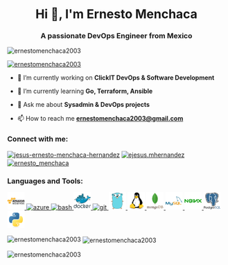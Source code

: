 <h1 align="center">Hi 👋, I'm Ernesto Menchaca</h1>
<h3 align="center">A passionate DevOps Engineer from Mexico</h3>

<p align="left"> <img src="https://komarev.com/ghpvc/?username=ernestomenchaca2003&label=Profile%20views&color=0e75b6&style=flat" alt="ernestomenchaca2003" /> </p>

<p align="left"> <a href="https://github.com/ryo-ma/github-profile-trophy"><img src="https://github-profile-trophy.vercel.app/?username=ernestomenchaca2003" alt="ernestomenchaca2003" /></a> </p>

- 🔭 I’m currently working on **ClickIT DevOps & Software Development**

- 🌱 I’m currently learning **Go, Terraform, Ansible**

- 💬 Ask me about **Sysadmin & DevOps projects**

- 📫 How to reach me **ernestomenchaca2003@gmail.com**

<h3 align="left">Connect with me:</h3>
<p align="left">
<a href="https://linkedin.com/in/jesus-ernesto-menchaca-hernandez" target="blank"><img align="center" src="https://raw.githubusercontent.com/rahuldkjain/github-profile-readme-generator/master/src/images/icons/Social/linked-in-alt.svg" alt="jesus-ernesto-menchaca-hernandez" height="30" width="40" /></a>
<a href="https://fb.com/ejesus.mhernandez" target="blank"><img align="center" src="https://raw.githubusercontent.com/rahuldkjain/github-profile-readme-generator/master/src/images/icons/Social/facebook.svg" alt="ejesus.mhernandez" height="30" width="40" /></a>
<a href="https://instagram.com/ernesto_menchaca" target="blank"><img align="center" src="https://raw.githubusercontent.com/rahuldkjain/github-profile-readme-generator/master/src/images/icons/Social/instagram.svg" alt="ernesto_menchaca" height="30" width="40" /></a>
</p>

<h3 align="left">Languages and Tools:</h3>
<p align="left"> <a href="https://aws.amazon.com" target="_blank" rel="noreferrer"> <img src="https://raw.githubusercontent.com/devicons/devicon/master/icons/amazonwebservices/amazonwebservices-original-wordmark.svg" alt="aws" width="40" height="40"/> </a> <a href="https://azure.microsoft.com/en-in/" target="_blank" rel="noreferrer"> <img src="https://www.vectorlogo.zone/logos/microsoft_azure/microsoft_azure-icon.svg" alt="azure" width="40" height="40"/> </a> <a href="https://www.gnu.org/software/bash/" target="_blank" rel="noreferrer"> <img src="https://www.vectorlogo.zone/logos/gnu_bash/gnu_bash-icon.svg" alt="bash" width="40" height="40"/> </a> <a href="https://www.docker.com/" target="_blank" rel="noreferrer"> <img src="https://raw.githubusercontent.com/devicons/devicon/master/icons/docker/docker-original-wordmark.svg" alt="docker" width="40" height="40"/> </a> <a href="https://git-scm.com/" target="_blank" rel="noreferrer"> <img src="https://www.vectorlogo.zone/logos/git-scm/git-scm-icon.svg" alt="git" width="40" height="40"/> </a> <a href="https://golang.org" target="_blank" rel="noreferrer"> <img src="https://raw.githubusercontent.com/devicons/devicon/master/icons/go/go-original.svg" alt="go" width="40" height="40"/> </a> <a href="https://www.linux.org/" target="_blank" rel="noreferrer"> <img src="https://raw.githubusercontent.com/devicons/devicon/master/icons/linux/linux-original.svg" alt="linux" width="40" height="40"/> </a> <a href="https://www.mongodb.com/" target="_blank" rel="noreferrer"> <img src="https://raw.githubusercontent.com/devicons/devicon/master/icons/mongodb/mongodb-original-wordmark.svg" alt="mongodb" width="40" height="40"/> </a> <a href="https://www.mysql.com/" target="_blank" rel="noreferrer"> <img src="https://raw.githubusercontent.com/devicons/devicon/master/icons/mysql/mysql-original-wordmark.svg" alt="mysql" width="40" height="40"/> </a> <a href="https://www.nginx.com" target="_blank" rel="noreferrer"> <img src="https://raw.githubusercontent.com/devicons/devicon/master/icons/nginx/nginx-original.svg" alt="nginx" width="40" height="40"/> </a> <a href="https://www.postgresql.org" target="_blank" rel="noreferrer"> <img src="https://raw.githubusercontent.com/devicons/devicon/master/icons/postgresql/postgresql-original-wordmark.svg" alt="postgresql" width="40" height="40"/> </a> <a href="https://www.python.org" target="_blank" rel="noreferrer"> <img src="https://raw.githubusercontent.com/devicons/devicon/master/icons/python/python-original.svg" alt="python" width="40" height="40"/> </a> </p>

<p><img align="left" src="https://github-readme-stats.vercel.app/api/top-langs?username=ernestomenchaca2003&show_icons=true&locale=en&layout=compact" alt="ernestomenchaca2003" /></p>

<p>&nbsp;<img align="center" src="https://github-readme-stats.vercel.app/api?username=ernestomenchaca2003&show_icons=true&locale=en" alt="ernestomenchaca2003" /></p>

<p><img align="center" src="https://github-readme-streak-stats.herokuapp.com/?user=ernestomenchaca2003&" alt="ernestomenchaca2003" /></p>
